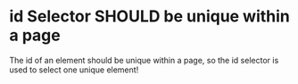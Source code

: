 # id Selector SHOULD be unique within a page

The id of an element should be unique within a page, so the id selector is used to select one unique element!


